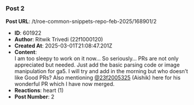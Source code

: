 ### Post 2
**Post URL**: /t/roe-common-snippets-repo-feb-2025/168901/2
- **ID**: 601922
- **Author**: Ritwik Trivedi (22f1000120)
- **Created At**: 2025-03-01T21:08:47.201Z
- **Content**:  
  I am too sleepy to work on it now… So seriously… PRs are not only appreciated but needed. Just add the basic parsing code or image manipulation for ga5. I will try and add in the morning but who doesn’t like Good PRs? Also mentioning <a class="mention" href="/u/23f2005325">@23f2005325</a> (Aishik) here for his wonderful PR which I have now merged.
- **Reactions**: heart (1)
- **Post Number**: 2


